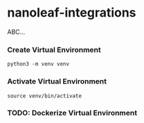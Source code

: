 # nanoleaf-integrations
ABC...
### Create Virtual Environment
```
python3 -m venv venv
```
### Activate Virtual Environment
```
source venv/bin/activate
```
### TODO: Dockerize Virtual Environment